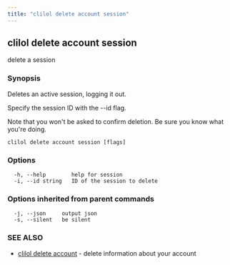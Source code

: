 ```yaml
---
title: "clilol delete account session"
---
```

## clilol delete account session

delete a session

### Synopsis

Deletes an active session, logging it out.

Specify the session ID with the --id flag.

Note that you won't be asked to confirm deletion.
Be sure you know what you're doing.

```
clilol delete account session [flags]
```

### Options

```
  -h, --help        help for session
  -i, --id string   ID of the session to delete
```

### Options inherited from parent commands

```
  -j, --json     output json
  -s, --silent   be silent
```

### SEE ALSO

* [clilol delete account](clilol_delete_account.md)	 - delete information about your account

